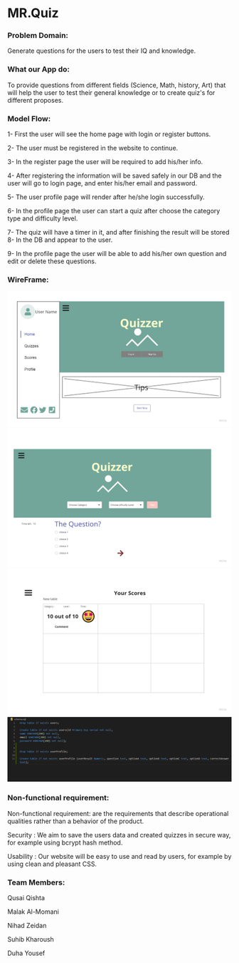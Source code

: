 # MR.Quiz

### Problem Domain:
Generate questions for the users to test their IQ and knowledge.


### What our App do:
To provide questions from different fields (Science, Math, history, Art) that will help the user to test their general knowledge or to create quiz's for different proposes.

### Model Flow:

1- First the user will see the home page with login or register buttons.

2- The user must be registered in the website to continue.

3- In the register page the user will be required to add his/her info.

4- After registering the information will be saved safely in our DB and the user will go to login page, and enter his/her email and password.

5- The user profile page will render after he/she login successfully.

6- In the profile page the user can start a quiz after choose the category type and difficulty level.

7- The quiz will have a timer in it, and after finishing the result will be stored 8- In the DB and appear to the user.

9- In the profile page the user will be able to add his/her own question and edit or delete these questions.



### WireFrame:
![WireFrame](Images/Home.jpg)
![WireFrame](Images/Quizzes.jpg)
![WireFrame](Images/score.jpg)
![DataBase](Images/DB.png)


### Non-functional requirement: 
Non-functional requirement: are the requirements that describe operational qualities rather than a behavior of the product.

Security : We aim to save the users data and created quizzes in secure way, for example using bcrypt hash method.

Usability : Our website will be easy to use and read by users, for example by using clean and pleasant CSS.


### Team Members:
Qusai Qishta

Malak Al-Momani

Nihad Zeidan

Suhib Kharoush

Duha Yousef

